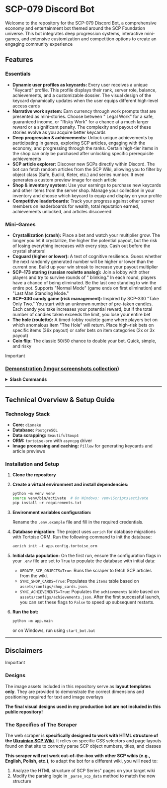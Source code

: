 # SCP-079 Discord Bot

Welcome to the repository for the SCP-079 Discord Bot, a comprehensive economy and entertainment bot themed around the
SCP Foundation universe. This bot integrates deep progression systems, interactive mini-games, and extensive
customization and competition options to create an engaging community experience

## Features

### Essentials

* **Dynamic user profiles as keycards:** Every user receives a unique "Keycard" profile. This profile displays their
  rank, server role, balance, achievements, and a customizable dossier. The visual design of the keycard dynamically
  updates when the user equips different high-level access cards
* **Narrative work system:** Earn currency through work prompts that are presented as mini-stories. Choose between "
  Legal Work" for a safe, guaranteed income, or "Risky Work" for a chance at a much larger reward or a significant
  penalty. The complexity and payout of these stories evolve as you acquire better keycards
* **Deep progression & achievements:** Unlock unique achievements by participating in games, exploring SCP articles,
  engaging with the economy, and progressing through the ranks. Certain high-tier items in the shop can only be
  purchased after unlocking specific prerequisite achievements
* **SCP article explorer:** Discover new SCPs directly within Discord. The bot can fetch random articles from the SCP
  Wiki, allowing you to filter by object class (Safe, Euclid, Keter, etc.) and series number. It even generates a custom
  preview image for each article
* **Shop & inventory system:** Use your earnings to purchase new keycards and other items from the server shop. Manage
  your collection in your inventory and choose which keycard to equip and display on your profile
* **Competitive leaderboards:** Track your progress against other server members on leaderboards for wealth, total
  reputation earned, achievements unlocked, and articles discovered

### Mini-Games

* **Crystallization (crash):** Place a bet and watch your multiplier grow. The longer you let it crystallize, the higher
  the potential payout, but the risk of losing everything increases with every step. Cash out before the crystal
  shatters!
* **Coguard (higher or lower):** A test of cognitive resilience. Guess whether the next randomly generated number will
  be higher or lower than the current one. Build up your win streak to increase your payout multiplier
* **SCP–173 staring (russian roulette analog):** Join a lobby with other players and try to survive rounds of "
  blinking." In each round, players have a chance of being eliminated. Be the last one standing to win the entire pot.
  Supports "Normal Mode" (game ends on first elimination) and "Last Man Standing Mode."
* **SCP–330 candy game (risk management):** Inspired by SCP-330 "Take Only Two." You start with an unknown number of
  pre-taken candies. Each candy you take increases your potential reward, but if the total number of candies taken
  exceeds the limit, you lose your entire bet
* **The hole (roulette):** A timed-lobby roulette game where players bet on which anomalous item "The Hole" will return.
  Place high–risk bets on specific items (36x payout) or safer bets on item categories (2x or 3x payout)
* **Coin flip:** The classic 50/50 chance to double your bet. Quick, simple, and risky

> [!IMPORTANT]
> ### [Demonstration (Imgur screenshots collection)](https://imgur.com/a/lilarin-scp-079-discord-bot-kafjgyl)
> <details>
>   <summary><b>Slash Commands</b></summary></br>
>
> ### General Commands
>
> * `/achievements-list` – Show the list and statistics of achievements on the server.
> * `/dossier` – Fill out your dossier.
> * `/games-guide` – Information about available mini–games.
> * `/random-article` – Get a link to a random article with filters.
> * `/top` – Show the top users by a specific criterion.
> * `/user-achievements` – Show the earned achievements.
>
> ### Economy Commands
>
> * `/balance` – View a user's balance.
> * `/buy` – Buy an item from the shop by its ID.
> * `/card` – View a foundation employee's card.
> * `/equip` – Equip an access card from your inventory.
> * `/inventory` – View your inventory.
> * `/job` – Perform a safe task for the foundation.
> * `/risky-job` – Take on a risky task.
> * `/shop` – View items in the shop.
> * `/transfer` – Send your own 💠 to another user.
>
> ### Game Commands
>
> * `/candies` – Test your luck with SCP–330.
> * `/cognitive-resistance` – Pass the cognitive resistance test.
> * `/coin` – Flip a coin and test your luck.
> * `/crystallization` – Start the crystallization process.
> * `/hole` – Place a bet in the anomalous roulette.
> * `/peekaboo` – Play peekaboo against other players with SCP–173.
>
> ### Admin Commands
>
> * `/change-user-balance` – Increase or decrease the balance by a certain amount of reputation.
> * `/reset-reputation` – Reset the total reputation of all employees.
> * `/update-item-quantity` – Randomly update the assortment of cards in the shop.
>
> </details>

---

## Technical Overview & Setup Guide

### Technology Stack

* **Core:** `disnake`
* **Database:** `PostgreSQL`
* **Data scrapping:** `BeautifulSoup4`
* **ORM:** `tortoise-orm` with `asyncpg` driver
* **Image processing and caching:** `Pillow` for generating keycards and article previews

### Installation and Setup

1. **Clone the repository**

2. **Create a virtual environment and install dependencies:**
   ```bash
   python –m venv venv
   source venv/bin/activate  # On Windows: venv\Scripts\activate
   pip install –r requirements.txt
   ```

3. **Environment variables configuration:**

   Rename the `.env.example` file and fill in the required credentials.

4. **Database migration:**
   The project uses `aerich` for database migrations with Tortoise ORM. Run the following command to init the database:
   ```bash
   aerich init –t app.config.tortoise_orm
   ```

5. **Initial data population:**
   On the first run, ensure the configuration flags in your `.env` file are set to `True` to populate the database with
   initial data:
    * `UPDATE_SCP_OBJECTS=True`: Runs the scraper to fetch SCP articles from the wiki.
    * `SYNC_SHOP_CARDS=True`: Populates the `items` table based on `assets/configs/shop_cards.json`.
    * `SYNC_ACHIEVEMENTS=True`: Populates the `achievements` table based on `assets/configs/achievements.json`.
      After the first successful launch, you can set these flags to `False` to speed up subsequent restarts.

6. **Run the bot:**
   ```bash
   python –m app.main
   ```
   or on Windows, run using `start_bot.bat`

---

## Disclaimers

> [!IMPORTANT]
> ### Designs
> The image assets included in this repository serve as **layout templates only**. They are provided to demonstrate the
> correct dimensions and positioning required for text and image overlays
>
> **The final visual designs used in my production bot are not included in this public repository!**
>
> ### The Specifics of The Scraper
> The web scraper is **specifically designed to work with HTML structure of
the [Ukrainian SCP Wiki](http://scp-ukrainian.wikidot.com/)**. It relies on specific CSS selectors and page layouts
> found on that site to correctly parse SCP object numbers, titles, and classes
>
> **This scraper will not work out–of–the–box with other SCP wikis (e.g., English, Polish, etc.)**, to adapt the bot for
> a different wiki, you will need to:
> 1. Analyze the HTML structure of SCP Series" pages on your target wiki
> 2. Modify the parsing logic in `_parse_scp_data` method to match the new structure